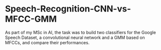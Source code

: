 # Speech-Recognition-CNN-vs-MFCC-GMM
 As part of my MSc in AI, the task was to build two classifiers for the Google Speech Dataset, a convolutional neural network and a GMM based on MFCCs, and compare their performances.
